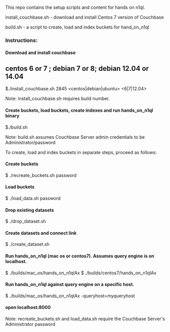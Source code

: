 This repo contains the setup scripts and content for hands on n1ql.

install_couchbase.sh - download and install Centos 7 version of Couchbase 

build.sh - a script to create, load and index buckets for hand_on_n1ql

### Instructions:

#### Download and install couchbase 
## centos 6 or 7 ; debian 7 or 8; debian 12.04 or 14.04

$./install_couchbase.sh 2845 <centos|debian|ubuntu> <6|7|12.04>

Note: install_couchbase.sh requires build number.

#### Create buckets, load buckets, create indexes and run hands_on_n1ql binary

$./build.sh

Note: build.sh assumes Couchbase Server admin credentials to be Administrator/password

To create, load and index buckets in separate steps, proceed as follows:

#### Create buckets 
$ ./recreate_buckets.sh password

#### Load buckets 
$ ./load_data.sh password

#### Drop existing datasets
$ ./drop_dataset.sh

#### Create datasets and connect link
$ ./create_dataset.sh

#### Run hands_on_n1ql (mac os or centos7). Assumes query engine is on localhost.
$ ./builds/mac_os/hands_on_n1qlAx
$ ./builds/centos7/hands_on_n1qlAx

#### Run hands_on_n1ql against query engine on a specific host.
$ ./builds/mac_os/hands_on_n1qlAx -queryhost=myqueryhost

#### open localhost:8000

Note: recreate_buckets.sh and load_data.sh require the Couchbase Server's Administrator password

